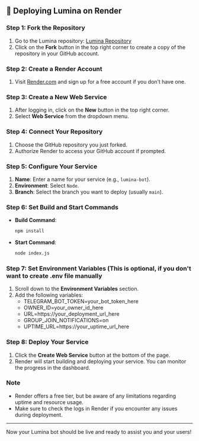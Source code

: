 ## 🚀 Deploying Lumina on Render

### Step 1: Fork the Repository
1. Go to the Lumina repository: [Lumina Repository](https://github.com/JohnDev19/Lumina/)
2. Click on the **Fork** button in the top right corner to create a copy of the repository in your GitHub account.

### Step 2: Create a Render Account
1. Visit [Render.com](https://render.com) and sign up for a free account if you don’t have one.

### Step 3: Create a New Web Service
1. After logging in, click on the **New** button in the top right corner.
2. Select **Web Service** from the dropdown menu.

### Step 4: Connect Your Repository
1. Choose the GitHub repository you just forked.
2. Authorize Render to access your GitHub account if prompted.

### Step 5: Configure Your Service
1. **Name**: Enter a name for your service (e.g., `lumina-bot`).
2. **Environment**: Select `Node`.
3. **Branch**: Select the branch you want to deploy (usually `main`).

### Step 6: Set Build and Start Commands
- **Build Command**: 
  ```bash
  npm install
  ```
- **Start Command**: 
  ```bash
  node index.js
  ```

### Step 7: Set Environment Variables (This is optional, if you don't want to create .env file manually
1. Scroll down to the **Environment Variables** section.
2. Add the following variables:
   - TELEGRAM_BOT_TOKEN=your_bot_token_here
   - OWNER_ID=your_owner_id_here
   - URL=https://your_deployment_url_here
   - GROUP_JOIN_NOTIFICATIONS=on
   - UPTIME_URL=https://your_uptime_url_here

### Step 8: Deploy Your Service
1. Click the **Create Web Service** button at the bottom of the page.
2. Render will start building and deploying your service. You can monitor the progress in the dashboard.

### Note
- Render offers a free tier, but be aware of any limitations regarding uptime and resource usage.
- Make sure to check the logs in Render if you encounter any issues during deployment.

-----

Now your Lumina bot should be live and ready to assist you and your users!
